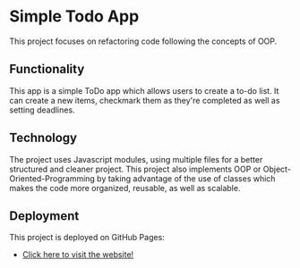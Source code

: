 # Simple Todo App

This project focuses on refactoring code following the concepts of OOP.

## Functionality

This app is a simple ToDo app which allows users to create a to-do list. It can create a new items, checkmark them as they're completed as well as setting deadlines. 

## Technology

The project uses Javascript modules, using multiple files for a better structured and cleaner project. This project also implements OOP or Object-Oriented-Programming by taking advantage of the use of classes which makes the code more organized, reusable, as well as scalable.

## Deployment

This project is deployed on GitHub Pages:

- [Click here to visit the website!](https://reondaze-a.github.io/se_project_todo-app/)

